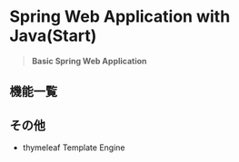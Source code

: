 # Spring Web Application with Java(Start)

> **Basic Spring Web Application**

## 機能一覧



## その他

- thymeleaf Template Engine

